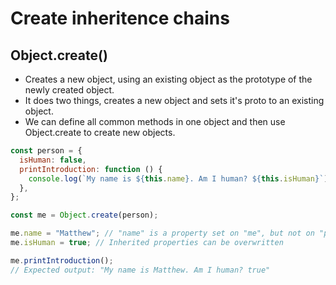 # Create inheritence chains

## Object.create()

- Creates a new object, using an existing object as the prototype of the newly created object.
- It does two things, creates a new object and sets it's proto to an existing object.
- We can define all common methods in one object and then use Object.create to create new objects.

``` javascript
const person = {
  isHuman: false,
  printIntroduction: function () {
    console.log(`My name is ${this.name}. Am I human? ${this.isHuman}`);
  },
};

const me = Object.create(person);

me.name = "Matthew"; // "name" is a property set on "me", but not on "person"
me.isHuman = true; // Inherited properties can be overwritten

me.printIntroduction();
// Expected output: "My name is Matthew. Am I human? true"

```
